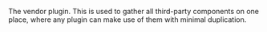 The vendor plugin.  This is used to gather all third-party components
on one place, where any plugin can make use of them with minimal
duplication.
